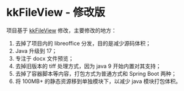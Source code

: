 # kkFileView - 修改版

项目基于 [kkFileView](https://github.com/kekingcn/kkFileView) 修改，主要修改的地方：

1. 去掉了项目内的 libreoffice 分发，目的是减少源码体积；
2. Java 升级到 17；
3. 专注于 docx 文件预览；
4. 去掉旧版本的 tiff 处理方式，因为 java 9 开始内置对其支持；
5. 去掉了容器脚本等内容，打包方式为普通方式和 Spring Boot 两种；
6. 将 100MB+ 的静态资源移到单独模块下，以减少 java 模块打包体积。